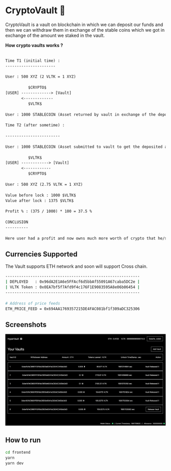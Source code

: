 # CryptoVault 🔐

CryptoVault is a vault on blockchain in which we can deposit our funds and then we can withdraw them in exchange of the stable coins which we got in exchange of the amount we staked in the vault.

**How crypto vaults works ?**

```txt

Time T1 (initial time) :
----------------------

User : 500 XYZ (2 VLTK = 1 XYZ)

          $CRYPTO$
[USER] -------------> [Vault]
       <-------------
          $VLTK$

User : 1000 STABLECOIN (Asset returned by vault in exchange of the deposits as stable crypto)

Time T2 (after sometime) :

------------------------

User : 1000 STABLECOIN (Asset submitted to vault to get the deposited assets back which have higher value now)

          $VLTK$
[USER] ------------> [Vault]
       <------------
          $CRYPTO$

User : 500 XYZ (2.75 VLTK = 1 XYZ)

Value before lock : 1000 $VLTK$
Value after lock : 1375 $VLTK$

Profit % : (375 / 1000) * 100 = 37.5 %

CONCLUSION
----------

Here user had a profit and now owns much more worth of crypto that he/she/they owned it at time T1.

```

## Currencies Supported

The Vault supports ETH network and soon will support Cross chain.

```sh
-----------------------------------------------------------
| DEPLOYED   : 0x96dA2E1A6e5FFAcf6d5bbAf55091A67caba5DC2e |
| VLTK Token : 0x0EA7bf5f7Afd9f4c176F1E9083595A8e06b06454 |
-----------------------------------------------------------

# Address of price feeds
ETH_PRICE_FEED = 0x694AA1769357215DE4FAC081bf1f309aDC325306 
```

## Screenshots

<img src="./docs/1.png"></img>

## How to run

```sh
cd frontend
yarn
yarn dev
```
